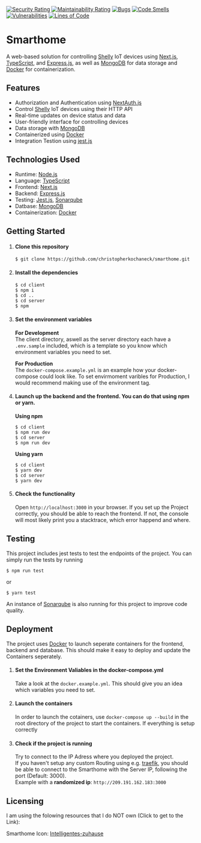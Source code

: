 [![Security Rating](https://sq.srv.tobiaswaelde.com/api/project_badges/measure?project=christopherkochaneck-projects_smarthome_AYXwFGMl3Y_sGPcAkl-p&metric=security_rating&token=6c205786c97fdadae683c396add669dcd40cd146)](https://sq.srv.tobiaswaelde.com/dashboard?id=christopherkochaneck-projects_smarthome_AYXwFGMl3Y_sGPcAkl-p) [![Maintainability Rating](https://sq.srv.tobiaswaelde.com/api/project_badges/measure?project=christopherkochaneck-projects_smarthome_AYXwFGMl3Y_sGPcAkl-p&metric=sqale_rating&token=6c205786c97fdadae683c396add669dcd40cd146)](https://sq.srv.tobiaswaelde.com/dashboard?id=christopherkochaneck-projects_smarthome_AYXwFGMl3Y_sGPcAkl-p) [![Bugs](https://sq.srv.tobiaswaelde.com/api/project_badges/measure?project=christopherkochaneck-projects_smarthome_AYXwFGMl3Y_sGPcAkl-p&metric=bugs&token=6c205786c97fdadae683c396add669dcd40cd146)](https://sq.srv.tobiaswaelde.com/dashboard?id=christopherkochaneck-projects_smarthome_AYXwFGMl3Y_sGPcAkl-p) [![Code Smells](https://sq.srv.tobiaswaelde.com/api/project_badges/measure?project=christopherkochaneck-projects_smarthome_AYXwFGMl3Y_sGPcAkl-p&metric=code_smells&token=6c205786c97fdadae683c396add669dcd40cd146)](https://sq.srv.tobiaswaelde.com/dashboard?id=christopherkochaneck-projects_smarthome_AYXwFGMl3Y_sGPcAkl-p) [![Vulnerabilities](https://sq.srv.tobiaswaelde.com/api/project_badges/measure?project=christopherkochaneck-projects_smarthome_AYXwFGMl3Y_sGPcAkl-p&metric=vulnerabilities&token=6c205786c97fdadae683c396add669dcd40cd146)](https://sq.srv.tobiaswaelde.com/dashboard?id=christopherkochaneck-projects_smarthome_AYXwFGMl3Y_sGPcAkl-p) [![Lines of Code](https://sq.srv.tobiaswaelde.com/api/project_badges/measure?project=christopherkochaneck-projects_smarthome_AYXwFGMl3Y_sGPcAkl-p&metric=ncloc&token=6c205786c97fdadae683c396add669dcd40cd146)](https://sq.srv.tobiaswaelde.com/dashboard?id=christopherkochaneck-projects_smarthome_AYXwFGMl3Y_sGPcAkl-p)

# Smarthome

A web-based solution for controlling [Shelly](https://www.shelly.cloud/en) IoT devices using [Next.js](https://nextjs.org/), [TypeScript](https://www.typescriptlang.org/), and [Express.js](https://expressjs.com/), as well as [MongoDB](https://www.mongodb.com/) for data storage and [Docker](https://www.docker.com/) for containerization.

## Features

- Authorization and Authentication using [NextAuth.js](https://next-auth.js.org/)
- Control [Shelly](https://www.shelly.cloud/en) IoT devices using their HTTP API
- Real-time updates on device status and data
- User-friendly interface for controlling devices
- Data storage with [MongoDB](https://www.mongodb.com/)
- Containerized using [Docker](https://www.docker.com/)
- Integration Testion using [jest.js](https://jestjs.io/)

## Technologies Used

- Runtime: [Node.js](https://nodejs.org/en/download/)
- Language: [TypeScript](https://www.typescriptlang.org/)
- Frontend: [Next.js](https://nextjs.org/)
- Backend: [Express.js](https://expressjs.com/)
- Testing: [Jest.js](https://jestjs.io/), [Sonarqube](https://www.sonarsource.com/products/sonarqube/)
- Datbase: [MongoDB](https://www.mongodb.com/)
- Containerization: [Docker](https://www.docker.com/)

## Getting Started

1. #### Clone this repository<br>

   ```shell
   $ git clone https://github.com/christopherkochaneck/smarthome.git
   ```

2. #### Install the dependencies<br>

   ```shell
   $ cd client
   $ npm i
   $ cd ..
   $ cd server
   $ npm
   ```

3. #### Set the environment variables<br>

   <strong>For Development</strong><br>
   The client directory, aswell as the server directory each have a `.env.sample` included, which is a template so you know which environment variables you need to set.

   <strong>For Production</strong><br>
   The `docker-compose.example.yml` is an example how your docker-compose could look like. To set envirmoment varibles for Production, I would recommend making use of the environment tag.

4. #### Launch up the backend and the frontend. You can do that using npm or yarn.<br>

   <strong>Using npm</strong><br>

   ```shell
   $ cd client
   $ npm run dev
   $ cd server
   $ npm run dev
   ```

   <strong>Using yarn</strong><br>

   ```shell
   $ cd client
   $ yarn dev
   $ cd server
   $ yarn dev
   ```

5. #### Check the functionality<br>
   Open `http://localhost:3000` in your browser.
   If you set up the Project correctly, you should be able to reach the frontend. If not, the console will most likely print you a stacktrace, which error happend and where.

## Testing

This project includes jest tests to test the endpoints of the project.
You can simply run the tests by running

```shell
$ npm run test
```

or

```shell
$ yarn test
```

An instance of [Sonarqube](https://www.sonarsource.com/products/sonarqube/) is also running for this project to improve code quality.

## Deployment

The project uses [Docker](https://www.docker.com/) to launch seperate containers for the frontend, backend and database. This should make it easy to deploy and update the Containers seperately.<br>

1. #### Set the Environment Valiables in the docker-compose.yml
   Take a look at the `docker.example.yml`. This should give you an idea which variables you need to set.
2. #### Launch the containers
   In order to launch the cotainers, use `docker-compose up --build` in the root directory of the project to start the containers. If everything is setup correctly
3. #### Check if the project is running
   Try to connect to the IP Adress where you deployed the project.<br>
   If you haven't setup any custom Routing using e.g. [traefik](https://doc.traefik.io/traefik/), you should be able to connect to the Smarthome with the Server IP, following the port (Default: 3000).<br>
   Example with a <strong>randomized ip</strong>: `http://209.191.162.183:3000`

## Licensing

I am using the folowing resources that I do NOT own (Click to get to the Link):

Smarthome Icon: [Intelligentes-zuhause](https://www.flaticon.com/de/kostenlose-icons/intelligentes-zuhause)
